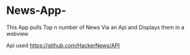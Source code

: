# News-App-

This App pulls Top n number of News Via an Api and Displays them in a webview 

Api used
https://github.com/HackerNews/API
